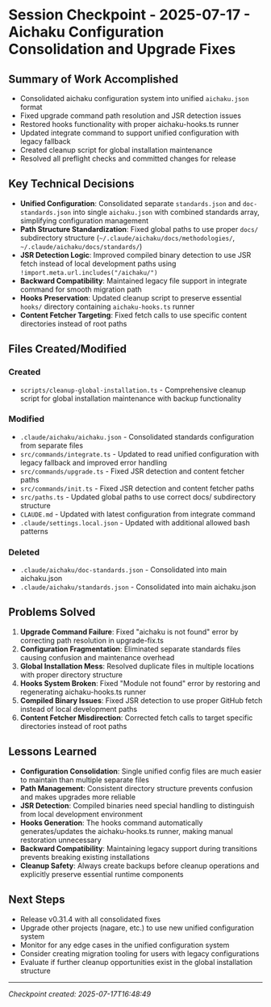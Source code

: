 # Session Checkpoint - 2025-07-17 - Aichaku Configuration Consolidation and Upgrade Fixes

## Summary of Work Accomplished

- Consolidated aichaku configuration system into unified `aichaku.json` format
- Fixed upgrade command path resolution and JSR detection issues
- Restored hooks functionality with proper aichaku-hooks.ts runner
- Updated integrate command to support unified configuration with legacy fallback
- Created cleanup script for global installation maintenance
- Resolved all preflight checks and committed changes for release

## Key Technical Decisions

- **Unified Configuration**: Consolidated separate `standards.json` and `doc-standards.json` into single `aichaku.json`
  with combined standards array, simplifying configuration management
- **Path Structure Standardization**: Fixed global paths to use proper `docs/` subdirectory structure
  (`~/.claude/aichaku/docs/methodologies/`, `~/.claude/aichaku/docs/standards/`)
- **JSR Detection Logic**: Improved compiled binary detection to use JSR fetch instead of local development paths using
  `!import.meta.url.includes("/aichaku/")`
- **Backward Compatibility**: Maintained legacy file support in integrate command for smooth migration path
- **Hooks Preservation**: Updated cleanup script to preserve essential `hooks/` directory containing `aichaku-hooks.ts`
  runner
- **Content Fetcher Targeting**: Fixed fetch calls to use specific content directories instead of root paths

## Files Created/Modified

### Created

- `scripts/cleanup-global-installation.ts` - Comprehensive cleanup script for global installation maintenance with
  backup functionality

### Modified

- `.claude/aichaku/aichaku.json` - Consolidated standards configuration from separate files
- `src/commands/integrate.ts` - Updated to read unified configuration with legacy fallback and improved error handling
- `src/commands/upgrade.ts` - Fixed JSR detection and content fetcher paths
- `src/commands/init.ts` - Fixed JSR detection and content fetcher paths
- `src/paths.ts` - Updated global paths to use correct docs/ subdirectory structure
- `CLAUDE.md` - Updated with latest configuration from integrate command
- `.claude/settings.local.json` - Updated with additional allowed bash patterns

### Deleted

- `.claude/aichaku/doc-standards.json` - Consolidated into main aichaku.json
- `.claude/aichaku/standards.json` - Consolidated into main aichaku.json

## Problems Solved

1. **Upgrade Command Failure**: Fixed "aichaku is not found" error by correcting path resolution in upgrade-fix.ts
2. **Configuration Fragmentation**: Eliminated separate standards files causing confusion and maintenance overhead
3. **Global Installation Mess**: Resolved duplicate files in multiple locations with proper directory structure
4. **Hooks System Broken**: Fixed "Module not found" error by restoring and regenerating aichaku-hooks.ts runner
5. **Compiled Binary Issues**: Fixed JSR detection to use proper GitHub fetch instead of local development paths
6. **Content Fetcher Misdirection**: Corrected fetch calls to target specific directories instead of root paths

## Lessons Learned

- **Configuration Consolidation**: Single unified config files are much easier to maintain than multiple separate files
- **Path Management**: Consistent directory structure prevents confusion and makes upgrades more reliable
- **JSR Detection**: Compiled binaries need special handling to distinguish from local development environment
- **Hooks Generation**: The hooks command automatically generates/updates the aichaku-hooks.ts runner, making manual
  restoration unnecessary
- **Backward Compatibility**: Maintaining legacy support during transitions prevents breaking existing installations
- **Cleanup Safety**: Always create backups before cleanup operations and explicitly preserve essential runtime
  components

## Next Steps

- Release v0.31.4 with all consolidated fixes
- Upgrade other projects (nagare, etc.) to use new unified configuration system
- Monitor for any edge cases in the unified configuration system
- Consider creating migration tooling for users with legacy configurations
- Evaluate if further cleanup opportunities exist in the global installation structure

---

*Checkpoint created: 2025-07-17T16:48:49*
